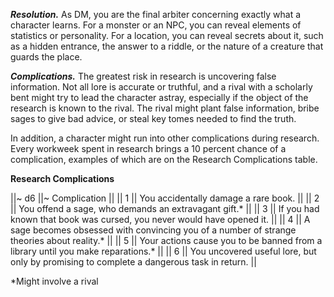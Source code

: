 ***Resolution.*** As DM, you are the final arbiter concerning exactly what a character learns. For a monster or an NPC, you can reveal elements of statistics or personality. For a location, you can reveal secrets about it, such as a hidden entrance, the answer to a riddle, or the nature of a creature that guards the place. 

***Complications.*** The greatest risk in research is uncovering false information. Not all lore is accurate or truthful, and a rival with a scholarly bent might try to lead the character astray, especially if the object of the research is known to the rival. The rival might plant false information, bribe sages to give bad advice, or steal key tomes needed to find the truth.

In addition, a character might run into other complications during research. Every workweek spent in research brings a 10 percent chance of a complication, examples of which are on the Research Complications table.

**Research Complications**

||~ d6 ||~ Complication ||
|| 1 || You accidentally damage a rare book. ||
|| 2 || You offend a sage, who demands an extravagant gift.\* ||
|| 3 || If you had known that book was cursed, you never would have opened it. ||
|| 4 || A sage becomes obsessed with convincing you of a number of strange theories about reality.\* ||
|| 5 || Your actions cause you to be banned from a library until you make reparations.\* ||
|| 6 || You uncovered useful lore, but only by promising to complete a dangerous task in return. ||

\*Might involve a rival